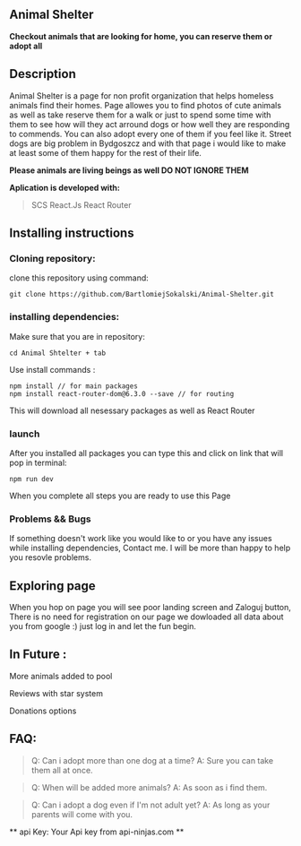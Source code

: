 ## Animal Shelter 


**Checkout animals that are looking for home, you can reserve them or adopt all**

## Description
Animal Shelter is a page for non profit organization that helps homeless animals find their homes. Page allowes you to find photos of cute animals as well as take reserve them for a walk or just to spend some time with them
to see how will they act arround dogs or how well they are responding to commends. You can also adopt every one of them if you feel like it. Street dogs are big problem in Bydgoszcz and with that page i would like to make 
at least some of them happy for the rest of their life.

**Please animals are living beings as well DO NOT IGNORE THEM**

**Aplication is developed with:**
>SCS
>React.Js
>React Router
>

## Installing instructions
### Cloning repository: 
clone this repository using command: 
```
git clone https://github.com/BartlomiejSokalski/Animal-Shelter.git
```
### installing dependencies: 
Make sure that you are in repository: 
```
cd Animal Shtelter + tab
```
Use install commands :
```
npm install // for main packages
npm install react-router-dom@6.3.0 --save // for routing
```
This will download all nesessary packages as well as React Router

### launch
After you installed all packages you can type this and click on link that will pop in terminal:
```
npm run dev
```

When you complete all steps you are ready to use this Page


### Problems && Bugs

If something doesn't work like you would like to or you have any issues while installing dependencies, Contact me. I will be more than happy to help you resovle problems.

## Exploring page 
When you hop on page you will see poor landing screen and Zaloguj button, There is no need for registration on our page we dowloaded all data about you from google :) 
just log in and let the fun begin.


## In Future :
More animals added to pool

Reviews with star system

Donations options


## FAQ: 
> Q: Can i adopt more than one dog at a time? 
> A: Sure you can take them all at once.

> Q: When will be added more animals?
> A: As soon as i find them.

> Q: Can i adopt a dog even if I'm not adult yet?
> A: As long as your parents will come with you.

** api Key: Your Api key from api-ninjas.com **






 
